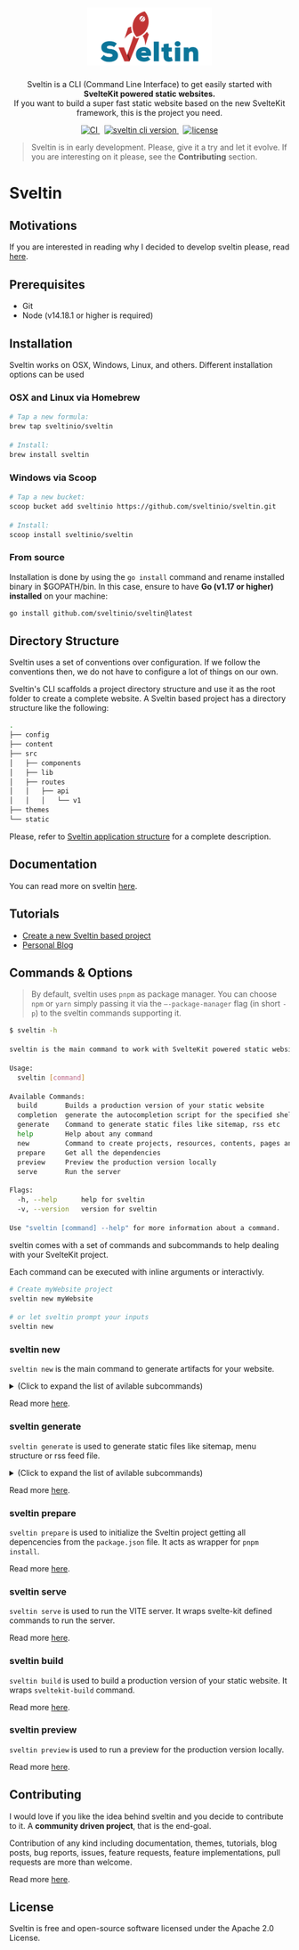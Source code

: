 <h1 align="center">
    <img src="resources/sveltin-logo.png" width="224px" alt="sveltin logo"/>

</h1>
<p align="center">
    Sveltin is a CLI (Command Line Interface) to get easily started with <strong>SvelteKit powered static websites.</strong>
    <br />
    If you want to build a super fast static website based on the new SvelteKit framework, this is the project you need.
</p>
<p align="center">
    <a href="https://github.com/sveltinio/sveltin/actions/workflows/release.yml" target="_blank">
        <img src="https://github.com/sveltinio/sveltin/actions/workflows/release.yml/badge.svg" alt="CI" />
    </a>
    &nbsp;
    <a href="https://github.com/sveltinio/sveltin/releases" target="_blank">
        <img src="https://img.shields.io/badge/version-v0.1.0-success?style=flat-square&logo=none" alt="sveltin cli version" />
    </a>
    &nbsp;
    <a href="https://github.com/sveltinio/sveltin/blob/main/LICENSE" target="_blank">
        <img src="https://img.shields.io/badge/license-apache_2.0-blue?style=flat-square&logo=none" alt="license" />
    </a>
</p>

> Sveltin is in early development. Please, give it a try and let it evolve. If you are interesting on it please, see the **Contributing** section.

# Sveltin

## Motivations

If you are interested in reading why I decided to develop sveltin please, read [here](docs/why_sveltin.md).

## Prerequisites

- Git
- Node (v14.18.1 or higher is required)

## Installation

Sveltin works on OSX, Windows, Linux, and others. Different installation options can be used

### OSX and Linux via Homebrew

```bash
# Tap a new formula:
brew tap sveltinio/sveltin

# Install:
brew install sveltin
```

### Windows via Scoop

```bash
# Tap a new bucket:
scoop bucket add sveltinio https://github.com/sveltinio/sveltin.git

# Install:
scoop install sveltinio/sveltin
```

### From source

Installation is done by using the `go install` command and rename installed binary in $GOPATH/bin. In this case, ensure to have **Go (v1.17 or higher) installed** on your machine:

```bash
go install github.com/sveltinio/sveltin@latest
```

## Directory Structure

Sveltin uses a set of conventions over configuration. If we follow the conventions then, we do not have to configure a lot of things on our own.

Sveltin's CLI scaffolds a project directory structure and use it as the root folder to create a complete website. A Sveltin based project has a directory structure like the following:

```bash
.
├── config
├── content
├── src
│   ├── components
│   ├── lib
│   ├── routes
│   │   ├── api
│   │   │   └── v1
├── themes
└── static
```

Please, refer to [Sveltin application structure](https://docs.sveltin.io/application-structure) for a complete description.

## Documentation

You can read more on sveltin [here](https://docs.sveltin.io).

## Tutorials

- [Create a new Sveltin based project](https://docs.sveltin.io//tutorials/your-first-project)
- [Personal Blog](https://docs.sveltin.io//tutorials/personal-blog)

## Commands & Options

> By default, sveltin uses `pnpm` as package manager. You can choose `npm` or `yarn` simply passing it via the `–-package-manager` flag (in short `-p`) to the sveltin commands supporting it.

```bash
$ sveltin -h

sveltin is the main command to work with SvelteKit powered static website.

Usage:
  sveltin [command]

Available Commands:
  build       Builds a production version of your static website
  completion  generate the autocompletion script for the specified shell
  generate    Command to generate static files like sitemap, rss etc
  help        Help about any command
  new         Command to create projects, resources, contents, pages and metadata
  prepare     Get all the dependencies
  preview     Preview the production version locally
  serve       Run the server

Flags:
  -h, --help      help for sveltin
  -v, --version   version for sveltin

Use "sveltin [command] --help" for more information about a command.
```

sveltin comes with a set of commands and subcommands to help dealing with your SvelteKit project.

Each command can be executed with inline arguments or interactivly.

```bash
# Create myWebsite project
sveltin new myWebsite

# or let sveltin prompt your inputs
sveltin new
```

### sveltin new

`sveltin new` is the main command to generate artifacts for your website.

<details>
    <summary>(Click to expand the list of avilable subcommands)</summary>

| Subcommand | Alias | Description                                                   |
| :--------- | :---: | :------------------------------------------------------------ |
| [project]  | site  | Create a new sveltin based project.                           |
| [resource] |       | Create new resources.                                         |
| [content]  |       | Create a new content for existing resource.                   |
| [metadata] |       | Add a new metadata from your content as a Sveltekit resource. |
| [page]     |       | Create a new public page.                                     |
| [theme]    |       | Create a new theme.                                           |

</details>

Read more [here][new].

### sveltin generate

`sveltin generate` is used to generate static files like sitemap, menu structure or rss feed file.

<details>
    <summary>(Click to expand the list of avilable subcommands)</summary>

| Subcommand | Alias | Description                                             |
| :--------- | :---: | :------------------------------------------------------ |
| [menu]     |       | Generate the menu config file for your Sveltin project. |
| [sitemap]  |       | Generate a sitemap.xml file for your Sveltin project.   |
| [rss]      |       | Generate a rss.xml file for your Sveltin project.       |

</details>

Read more [here][generate].

### sveltin prepare

`sveltin prepare` is used to initialize the Sveltin project getting all depencencies from the `package.json` file. It acts as wrapper for `pnpm install`.

Read more [here][prepare].

### sveltin serve

`sveltin serve` is used to run the VITE server. It wraps svelte-kit defined commands to run the server.

Read more [here][serve].

### sveltin build

`sveltin build` is used to build a production version of your static website. It wraps `sveltekit-build` command.

Read more [here][build].

### sveltin preview

`sveltin preview` is used to run a preview for the production version locally.

Read more [here][preview].

## Contributing

I would love if you like the idea behind sveltin and you decide to contribute to it. A **community driven project**, that is the end-goal.

Contribution of any kind including documentation, themes, tutorials, blog posts, bug reports, issues, feature requests, feature implementations, pull requests are more than welcome.

Read more [here][contributing].

## License

Sveltin is free and open-source software licensed under the Apache 2.0 License.

[new]: https://docs.sveltin.io/cli/new
[resource]: https://docs.sveltin.io/cli/new-resource
[content]: https://docs.sveltin.io/cli/new-content
[metadata]: https://docs.sveltin.io/cli/new-metadata
[page]: https://docs.sveltin.io/cli/new-page
[theme]: https://docs.sveltin.io/cli/new-theme
[generate]: https://docs.sveltin.io/cli/generate
[menu]: https://docs.sveltin.io/cli/generate-menu
[sitemap]: https://docs.sveltin.io/cli/generate-sitemap
[rss]: https://docs.sveltin.io/cli/generate-rss
[serve]: https://docs.sveltin.io/cli/server
[prepare]: https://docs.sveltin.io/cli/prepare
[build]: https://docs.sveltin.io/cli/build
[preview]: https://docs.sveltin.io/cli/preview
[contributing]: CONTRIBUTING.md
